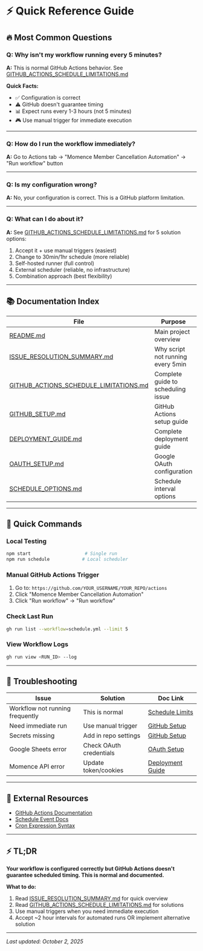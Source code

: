 # ⚡ Quick Reference Guide

## 🔥 Most Common Questions

### Q: Why isn't my workflow running every 5 minutes?
**A:** This is normal GitHub Actions behavior. See [GITHUB_ACTIONS_SCHEDULE_LIMITATIONS.md](GITHUB_ACTIONS_SCHEDULE_LIMITATIONS.md)

**Quick Facts:**
- ✅ Configuration is correct
- ⚠️ GitHub doesn't guarantee timing
- 📊 Expect runs every 1-3 hours (not 5 minutes)
- 🎮 Use manual trigger for immediate execution

---

### Q: How do I run the workflow immediately?
**A:** Go to Actions tab → "Momence Member Cancellation Automation" → "Run workflow" button

---

### Q: Is my configuration wrong?
**A:** No, your configuration is correct. This is a GitHub platform limitation.

---

### Q: What can I do about it?
**A:** See [GITHUB_ACTIONS_SCHEDULE_LIMITATIONS.md](GITHUB_ACTIONS_SCHEDULE_LIMITATIONS.md) for 5 solution options:
1. Accept it + use manual triggers (easiest)
2. Change to 30min/1hr schedule (more reliable)
3. Self-hosted runner (full control)
4. External scheduler (reliable, no infrastructure)
5. Combination approach (best flexibility)

---

## 📚 Documentation Index

| File | Purpose | Size |
|------|---------|------|
| [README.md](README.md) | Main project overview | 7.5KB |
| [ISSUE_RESOLUTION_SUMMARY.md](ISSUE_RESOLUTION_SUMMARY.md) | Why script not running every 5min | 6.9KB |
| [GITHUB_ACTIONS_SCHEDULE_LIMITATIONS.md](GITHUB_ACTIONS_SCHEDULE_LIMITATIONS.md) | Complete guide to scheduling issue | 9KB |
| [GITHUB_SETUP.md](GITHUB_SETUP.md) | GitHub Actions setup guide | 4.4KB |
| [DEPLOYMENT_GUIDE.md](DEPLOYMENT_GUIDE.md) | Complete deployment guide | 6.1KB |
| [OAUTH_SETUP.md](OAUTH_SETUP.md) | Google OAuth configuration | 4.5KB |
| [SCHEDULE_OPTIONS.md](SCHEDULE_OPTIONS.md) | Schedule interval options | 1.8KB |

---

## 🎯 Quick Commands

### Local Testing
```bash
npm start                    # Single run
npm run schedule            # Local scheduler
```

### Manual GitHub Actions Trigger
1. Go to: `https://github.com/YOUR_USERNAME/YOUR_REPO/actions`
2. Click "Momence Member Cancellation Automation"
3. Click "Run workflow" → "Run workflow"

### Check Last Run
```bash
gh run list --workflow=schedule.yml --limit 5
```

### View Workflow Logs
```bash
gh run view <RUN_ID> --log
```

---

## 🚨 Troubleshooting

| Issue | Solution | Doc Link |
|-------|----------|----------|
| Workflow not running frequently | This is normal | [Schedule Limits](GITHUB_ACTIONS_SCHEDULE_LIMITATIONS.md) |
| Need immediate run | Use manual trigger | [GitHub Setup](GITHUB_SETUP.md) |
| Secrets missing | Add in repo settings | [GitHub Setup](GITHUB_SETUP.md) |
| Google Sheets error | Check OAuth credentials | [OAuth Setup](OAUTH_SETUP.md) |
| Momence API error | Update token/cookies | [Deployment Guide](DEPLOYMENT_GUIDE.md) |

---

## 🔗 External Resources

- [GitHub Actions Documentation](https://docs.github.com/en/actions)
- [Schedule Event Docs](https://docs.github.com/en/actions/using-workflows/events-that-trigger-workflows#schedule)
- [Cron Expression Syntax](https://crontab.guru/)

---

## ⚡ TL;DR

**Your workflow is configured correctly but GitHub Actions doesn't guarantee scheduled timing. This is normal and documented.**

**What to do:**
1. Read [ISSUE_RESOLUTION_SUMMARY.md](ISSUE_RESOLUTION_SUMMARY.md) for quick overview
2. Read [GITHUB_ACTIONS_SCHEDULE_LIMITATIONS.md](GITHUB_ACTIONS_SCHEDULE_LIMITATIONS.md) for solutions
3. Use manual triggers when you need immediate execution
4. Accept ~2 hour intervals for automated runs OR implement alternative solution

---

*Last updated: October 2, 2025*
